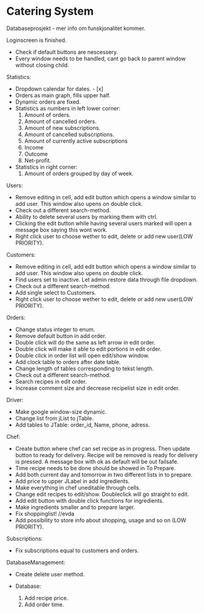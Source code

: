 # Catering System

Databaseprosjekt - mer info om funskjonalitet kommer.

Loginscreen is finished.

*   Check if default buttons are nescessery.
*   Every window needs to be handled, cant go back to parent window without closing child.

Statistics:

*   Dropdown calendar for dates.    - [x]
*   Orders as main graph, fills upper half.
*   Dynamic orders are fixed.
*   Statistics as numbers in left lower corner:
    1.  Amount of orders.
    2.  Amount of cancelled orders.
    2.  Amount of new subscriptions.
    3.  Amount of cancelled subscriptions.
    4.  Amount of currently active subscriptions
    5.  Income
    6.  Outcome
    7.  Net-profit.
*   Statistics in right corner:
    1.  Amount of orders grouped by day of week.

Users:

*   Remove editing in cell, add edit button which opens a window similar to add user. This window also upens on double click.
*   Check out a different search-method.
*   Ability to delete several users by marking them with ctrl.
*   Clicking the edit button while having several users marked will open a message box saying this wont work.
*   Right click user to choose wether to edit, delete or add new user(LOW PRIORITY).

Customers:

*   Remove editing in cell, add edit button which opens a window similar to add user. This window also upens on double click.
*   Find users set to inactive. Let admin restore data through file dropdown.
*   Check out a different search-method.
*   Add single select to Customers.
*   Right click user to choose wether to edit, delete or add new user(LOW PRIORITY).

Orders:

*   Change status integer to enum.
*   Remove default button in add order.
*   Double click will do the same as left arrow in edit order.
*   Double click will make it able to edit portions in edit order.
*   Double click in order list will open edit/show window.
*   Add clock table to orders after date table.
*   Change length of tables corresponding to tekst length.
*   Check out a different search-method.
*   Search recipes in edit order.
*   Increase comment size and decrease recipelist size in edit order.

Driver:

*   Make google window-size dynamic.
*   Change list from jList to jTable.
*   Add tables to JTable: order_id, Name, phone, adress.

Chef:

*   Create button where chef can set recipe as in progress. Then update button to ready for delivery.
    Recipe will be removed is ready for delivery is pressed. A message box with ok as default will be out failsafe.
*   Time recipe needs to be done should be showed in To Prepare.
*   Add both current day and tomorrow in two different lists in to prepare.
*   Add price to upper JLabel in add ingredients.
*   Make everything in chef uneditable through cells.
*   Change edit recipes to edit/show. Doubleclick will go straight to edit.
*   Add edit button with double click functions for ingredients.
*   Make ingredients smaller and to prepare larger.
*   Fix shoppinglist! //evda
*   Add possibility to store info about shopping, usage and so on (LOW PRIORITY).

Subscriptions:

*   Fix subscriptions equal to customers and orders.


DatabaseManagement:

*   Create delete user method.

*   Database:
    1.  Add recipe price.
    2.  Add order time.
